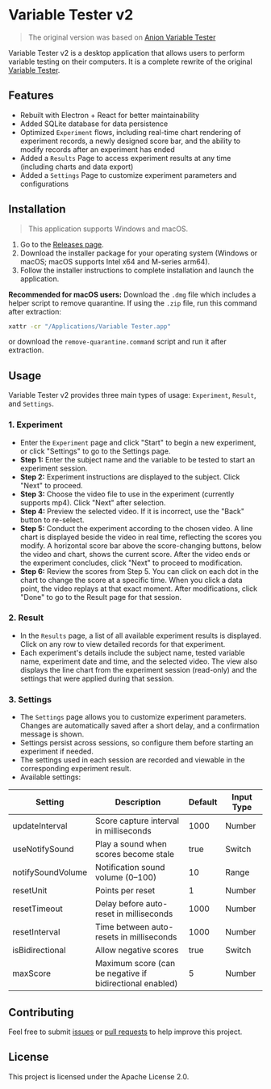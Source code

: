 # Variable Tester v2

> The original version was based on [Anion Variable Tester](https://petermacintyre.weebly.com/idiodynamic-software.html)

Variable Tester v2 is a desktop application that allows users to perform variable testing on their computers. It is a complete rewrite of the original [Variable Tester](https://github.com/80113hunterhsu/VariableTester).

## Features
- Rebuilt with Electron + React for better maintainability
- Added SQLite database for data persistence
- Optimized `Experiment` flows, including real-time chart rendering of experiment records, a newly designed score bar, and the ability to modify records after an experiment has ended
- Added a `Results` Page to access experiment results at any time (including charts and data export)
- Added a `Settings` Page to customize experiment parameters and configurations

## Installation

> This application supports Windows and macOS.

1. Go to the [Releases page](https://github.com/80113hunterhsu/variable-tester-v2/releases).
2. Download the installer package for your operating system (Windows or macOS; macOS supports Intel x64 and M-series arm64).
3. Follow the installer instructions to complete installation and launch the application.

**Recommended for macOS users:** Download the `.dmg` file which includes a helper script to remove quarantine.
If using the `.zip` file, run this command after extraction:
```bash
xattr -cr "/Applications/Variable Tester.app"
```
or download the `remove-quarantine.command` script and run it after extraction.

## Usage

Variable Tester v2 provides three main types of usage: `Experiment`, `Result`, and `Settings`.

### 1. Experiment
- Enter the `Experiment` page and click "Start" to begin a new experiment, or click "Settings" to go to the Settings page.
- **Step 1:** Enter the subject name and the variable to be tested to start an experiment session.
- **Step 2:** Experiment instructions are displayed to the subject. Click "Next" to proceed.
- **Step 3:** Choose the video file to use in the experiment (currently supports mp4). Click "Next" after selection.
- **Step 4:** Preview the selected video. If it is incorrect, use the "Back" button to re-select.
- **Step 5:** Conduct the experiment according to the chosen video. A line chart is displayed beside the video in real time, reflecting the scores you modify. A horizontal score bar above the score-changing buttons, below the video and chart, shows the current score. After the video ends or the experiment concludes, click "Next" to proceed to modification.
- **Step 6:** Review the scores from Step 5. You can click on each dot in the chart to change the score at a specific time. When you click a data point, the video replays at that exact moment. After modifications, click "Done" to go to the Result page for that session.

### 2. Result
- In the `Results` page, a list of all available experiment results is displayed. Click on any row to view detailed records for that experiment.
- Each experiment's details include the subject name, tested variable name, experiment date and time, and the selected video. The view also displays the line chart from the experiment session (read-only) and the settings that were applied during that session.

### 3. Settings
- The `Settings` page allows you to customize experiment parameters. Changes are automatically saved after a short delay, and a confirmation message is shown.
- Settings persist across sessions, so configure them before starting an experiment if needed.
- The settings used in each session are recorded and viewable in the corresponding experiment result.
- Available settings:

| Setting | Description | Default | Input Type |
|---------|-------------|---------|------------|
| updateInterval | Score capture interval in milliseconds | 1000 | Number |
| useNotifySound | Play a sound when scores become stale | true | Switch |
| notifySoundVolume | Notification sound volume (0–100) | 10 | Range |
| resetUnit | Points per reset | 1 | Number |
| resetTimeout | Delay before auto-reset in milliseconds | 1000 | Number |
| resetInterval | Time between auto-resets in milliseconds | 1000 | Number |
| isBidirectional | Allow negative scores | true | Switch |
| maxScore | Maximum score (can be negative if bidirectional enabled) | 5 | Number |

## Contributing

Feel free to submit [issues](https://github.com/80113hunterhsu/variable-tester-v2/issues) or [pull requests](https://github.com/80113hunterhsu/variable-tester-v2/pulls) to help improve this project.

## License

This project is licensed under the Apache License 2.0.

